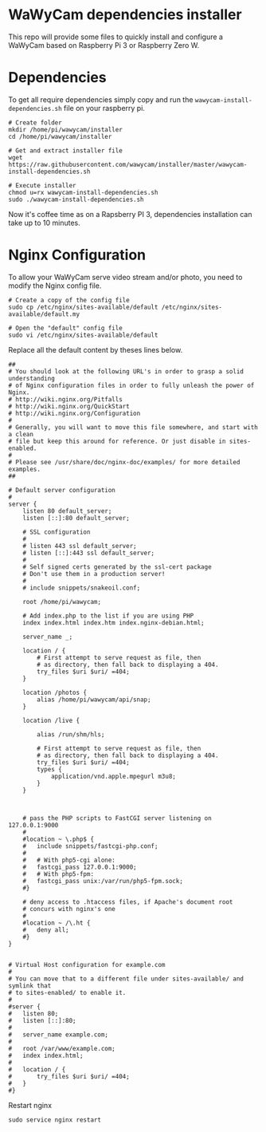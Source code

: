 # WaWyCam dependencies installer

This repo will provide some files to quickly install and configure a WaWyCam based on Raspberry Pi 3 or Raspberry Zero W.

# Dependencies

To get all require dependencies simply copy and run the ```wawycam-install-dependencies.sh``` file on your raspberry pi.


```
# Create folder
mkdir /home/pi/wawycam/installer
cd /home/pi/wawycam/installer

# Get and extract installer file
wget https://raw.githubusercontent.com/wawycam/installer/master/wawycam-install-dependencies.sh

# Execute installer
chmod u=rx wawycam-install-dependencies.sh
sudo ./wawycam-install-dependencies.sh
```

Now it's coffee time as on a Rapsberry PI 3, dependencies installation can take up to 10 minutes.

# Nginx Configuration

To allow your WaWyCam serve video stream and/or photo, you need to modify the Nginx config file.

```
# Create a copy of the config file
sudo cp /etc/nginx/sites-available/default /etc/nginx/sites-available/default.my

# Open the "default" config file
sudo vi /etc/nginx/sites-available/default
```

Replace all the default content by theses lines below.

```
##
# You should look at the following URL's in order to grasp a solid understanding
# of Nginx configuration files in order to fully unleash the power of Nginx.
# http://wiki.nginx.org/Pitfalls
# http://wiki.nginx.org/QuickStart
# http://wiki.nginx.org/Configuration
#
# Generally, you will want to move this file somewhere, and start with a clean
# file but keep this around for reference. Or just disable in sites-enabled.
#
# Please see /usr/share/doc/nginx-doc/examples/ for more detailed examples.
##

# Default server configuration
#
server {
	listen 80 default_server;
	listen [::]:80 default_server;

	# SSL configuration
	#
	# listen 443 ssl default_server;
	# listen [::]:443 ssl default_server;
	#
	# Self signed certs generated by the ssl-cert package
	# Don't use them in a production server!
	#
	# include snippets/snakeoil.conf;

	root /home/pi/wawycam;

	# Add index.php to the list if you are using PHP
	index index.html index.htm index.nginx-debian.html;

	server_name _;

	location / {
		# First attempt to serve request as file, then
		# as directory, then fall back to displaying a 404.
		try_files $uri $uri/ =404;
	}
	
	location /photos {
		alias /home/pi/wawycam/api/snap;
	}

	location /live {

		alias /run/shm/hls;

		# First attempt to serve request as file, then
		# as directory, then fall back to displaying a 404.
		try_files $uri $uri/ =404;
		types {
			application/vnd.apple.mpegurl m3u8;
		}
	}



	# pass the PHP scripts to FastCGI server listening on 127.0.0.1:9000
	#
	#location ~ \.php$ {
	#	include snippets/fastcgi-php.conf;
	#
	#	# With php5-cgi alone:
	#	fastcgi_pass 127.0.0.1:9000;
	#	# With php5-fpm:
	#	fastcgi_pass unix:/var/run/php5-fpm.sock;
	#}

	# deny access to .htaccess files, if Apache's document root
	# concurs with nginx's one
	#
	#location ~ /\.ht {
	#	deny all;
	#}
}


# Virtual Host configuration for example.com
#
# You can move that to a different file under sites-available/ and symlink that
# to sites-enabled/ to enable it.
#
#server {
#	listen 80;
#	listen [::]:80;
#
#	server_name example.com;
#
#	root /var/www/example.com;
#	index index.html;
#
#	location / {
#		try_files $uri $uri/ =404;
#	}
#}

```

Restart nginx

```
sudo service nginx restart
```